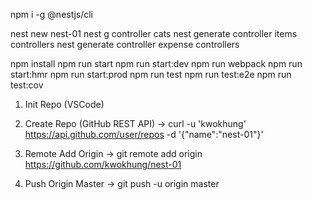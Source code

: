 npm i -g @nestjs/cli

nest new nest-01
nest g controller cats
nest generate controller items controllers
nest generate controller expense controllers

npm install
npm run start
npm run start:dev
npm run webpack
npm run start:hmr
npm run start:prod
npm run test
npm run test:e2e
npm run test:cov

1. Init Repo (VSCode)

2. Create Repo (GitHub REST API)
-> curl -u 'kwokhung' https://api.github.com/user/repos -d '{"name":"nest-01"}'

3. Remote Add Origin
-> git remote add origin https://github.com/kwokhung/nest-01

4. Push Origin Master
-> git push -u origin master
